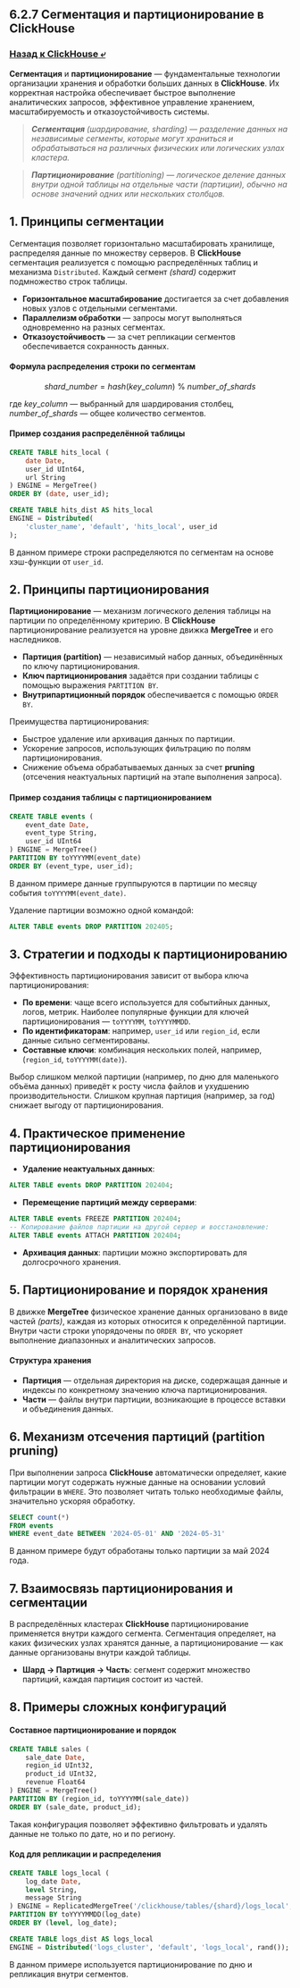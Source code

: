 ## 6.2.7 Сегментация и партиционирование в ClickHouse

### [Назад к ClickHouse ⤶](/data/Module6/data/clickhouse.md)

**Сегментация** и **партиционирование** — фундаментальные технологии организации хранения и обработки больших данных 
в **ClickHouse**. Их корректная настройка обеспечивает быстрое выполнение аналитических запросов, эффективное 
управление хранением, масштабируемость и отказоустойчивость системы.  

> _**Сегментация** (шардирование, sharding) — разделение данных на независимые сегменты, которые могут храниться и 
> обрабатываться на различных физических или логических узлах кластера._  

> _**Партиционирование** (partitioning) — логическое деление данных внутри одной таблицы на отдельные части (партиции), 
> обычно на основе значений одних или нескольких столбцов._

## 1. Принципы сегментации
Сегментация позволяет горизонтально масштабировать хранилище, распределяя данные по множеству серверов. 
В **ClickHouse** сегментация реализуется с помощью распределённых таблиц и механизма `Distributed`. 
Каждый сегмент _(shard)_ содержит подмножество строк таблицы.  

- **Горизонтальное масштабирование** достигается за счет добавления новых узлов с отдельными сегментами.  
- **Параллелизм обработки** — запросы могут выполняться одновременно на разных сегментах.  
- **Отказоустойчивость** — за счет репликации сегментов обеспечивается сохранность данных.  

#### Формула распределения строки по сегментам

$$ shard\_number = hash(key\_column)\ \%\ number\_of\_shards $$

где $key\_column$ — выбранный для шардирования столбец, $number\_of\_shards$ — общее количество сегментов.  

#### Пример создания распределённой таблицы

```sql
CREATE TABLE hits_local (
    date Date,
    user_id UInt64,
    url String
) ENGINE = MergeTree()
ORDER BY (date, user_id);

CREATE TABLE hits_dist AS hits_local
ENGINE = Distributed(
    'cluster_name', 'default', 'hits_local', user_id
);
```

В данном примере строки распределяются по сегментам на основе хэш-функции от `user_id`.

## 2. Принципы партиционирования
**Партиционирование** — механизм логического деления таблицы на партиции по определённому критерию. 
В **ClickHouse** партиционирование реализуется на уровне движка **MergeTree** и его наследников.  

- **Партиция (partition)** — независимый набор данных, объединённых по ключу партиционирования.  
- **Ключ партиционирования** задаётся при создании таблицы с помощью выражения `PARTITION BY`.  
- **Внутрипартиционный порядок** обеспечивается с помощью `ORDER BY`.  

Преимущества партиционирования:  
- Быстрое удаление или архивация данных по партиции.  
- Ускорение запросов, использующих фильтрацию по полям партиционирования.  
- Снижение объема обрабатываемых данных за счет **pruning** (отсечения неактуальных партиций на этапе выполнения запроса).  

#### Пример создания таблицы с партиционированием

```sql
CREATE TABLE events (
    event_date Date,
    event_type String,
    user_id UInt64
) ENGINE = MergeTree()
PARTITION BY toYYYYMM(event_date)
ORDER BY (event_type, user_id);
```

В данном примере данные группыруются в партиции по месяцу события `toYYYYMM(event_date)`.  

Удаление партиции возможно одной командой:  

```sql
ALTER TABLE events DROP PARTITION 202405;
```

## 3. Стратегии и подходы к партиционированию
Эффективность партиционирования зависит от выбора ключа партиционирования:   
- **По времени**: чаще всего используется для событийных данных, логов, метрик. Наиболее популярные функции для ключей 
партиционирования — `toYYYYMM`, `toYYYYMMDD`.  
- **По идентификаторам**: например, `user_id` или `region_id`, если данные сильно сегментированы.  
- **Составные ключи**: комбинация нескольких полей, например, (`region_id`, `toYYYYMM(date)`).  

Выбор слишком мелкой партиции (например, по дню для маленького объёма данных) приведёт к росту числа файлов 
и ухудшению производительности. Слишком крупная партиция (например, за год) снижает выгоду от партиционирования.  

## 4. Практическое применение партиционирования
- **Удаление неактуальных данных**:

```sql
ALTER TABLE events DROP PARTITION 202404;
```
        
- **Перемещение партиций между серверами**:

```sql
ALTER TABLE events FREEZE PARTITION 202404;
-- Копирование файлов партиции на другой сервер и восстановление:
ALTER TABLE events ATTACH PARTITION 202404;
```

- **Архивация данных**: партиции можно экспортировать для долгосрочного хранения.

## 5. Партиционирование и порядок хранения
В движке **MergeTree** физическое хранение данных организовано в виде частей _(parts)_, каждая из которых 
относится к определённой партиции. Внутри части строки упорядочены по `ORDER BY`, что ускоряет выполнение 
диапазонных и аналитических запросов.  

#### Структура хранения
- **Партиция** — отдельная директория на диске, содержащая данные и индексы по конкретному значению ключа 
партиционирования.  
- **Части** — файлы внутри партиции, возникающие в процессе вставки и объединения данных.  

## 6. Механизм отсечения партиций (partition pruning)
При выполнении запроса **ClickHouse** автоматически определяет, какие партиции могут содержать нужные данные 
на основании условий фильтрации в `WHERE`. Это позволяет читать только необходимые файлы, значительно ускоряя обработку.  

```sql
SELECT count(*)
FROM events
WHERE event_date BETWEEN '2024-05-01' AND '2024-05-31'
```

В данном примере будут обработаны только партиции за май 2024 года.  

## 7. Взаимосвязь партиционирования и сегментации
В распределённых кластерах **ClickHouse** партиционирование применяется внутри каждого сегмента. Сегментация определяет, 
на каких физических узлах хранятся данные, а партиционирование — как данные организованы внутри каждой таблицы.  

- **Шард → Партиция → Часть**: сегмент содержит множество партиций, каждая партиция состоит из частей.  

## 8. Примеры сложных конфигураций
#### Составное партиционирование и порядок

```sql
CREATE TABLE sales (
    sale_date Date,
    region_id UInt32,
    product_id UInt32,
    revenue Float64
) ENGINE = MergeTree()
PARTITION BY (region_id, toYYYYMM(sale_date))
ORDER BY (sale_date, product_id);
```

Такая конфигурация позволяет эффективно фильтровать и удалять данные не только по дате, но и по региону.

#### Код для репликации и распределения

```sql
CREATE TABLE logs_local (
    log_date Date,
    level String,
    message String
) ENGINE = ReplicatedMergeTree('/clickhouse/tables/{shard}/logs_local', '{replica}')
PARTITION BY toYYYYMMDD(log_date)
ORDER BY (level, log_date);

CREATE TABLE logs_dist AS logs_local
ENGINE = Distributed('logs_cluster', 'default', 'logs_local', rand());
```

В данном примере используется партиционирование по дню и репликация внутри сегментов.

